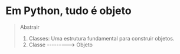 # Em Python, tudo é objeto
> Abstrair
> 1. Classes: Uma estrutura fundamental para construir objetos.
> 2. Classe ---------> Objeto